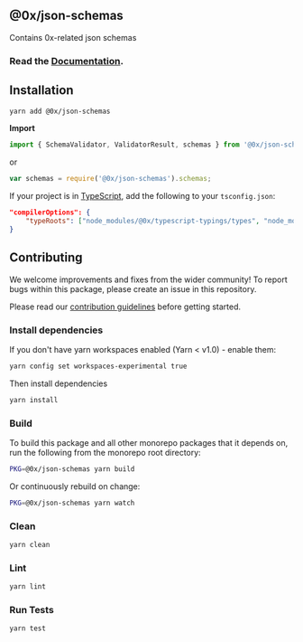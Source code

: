 ## @0x/json-schemas

Contains 0x-related json schemas

### Read the [Documentation](https://0xproject.com/docs/json-schemas).

## Installation

```bash
yarn add @0x/json-schemas
```

**Import**

```typescript
import { SchemaValidator, ValidatorResult, schemas } from '@0x/json-schemas';
```

or

```javascript
var schemas = require('@0x/json-schemas').schemas;
```

If your project is in [TypeScript](https://www.typescriptlang.org/), add the following to your `tsconfig.json`:

```json
"compilerOptions": {
    "typeRoots": ["node_modules/@0x/typescript-typings/types", "node_modules/@types"],
}
```

## Contributing

We welcome improvements and fixes from the wider community! To report bugs within this package, please create an issue in this repository.

Please read our [contribution guidelines](../../CONTRIBUTING.md) before getting started.

### Install dependencies

If you don't have yarn workspaces enabled (Yarn < v1.0) - enable them:

```bash
yarn config set workspaces-experimental true
```

Then install dependencies

```bash
yarn install
```

### Build

To build this package and all other monorepo packages that it depends on, run the following from the monorepo root directory:

```bash
PKG=@0x/json-schemas yarn build
```

Or continuously rebuild on change:

```bash
PKG=@0x/json-schemas yarn watch
```

### Clean

```bash
yarn clean
```

### Lint

```bash
yarn lint
```

### Run Tests

```bash
yarn test
```

